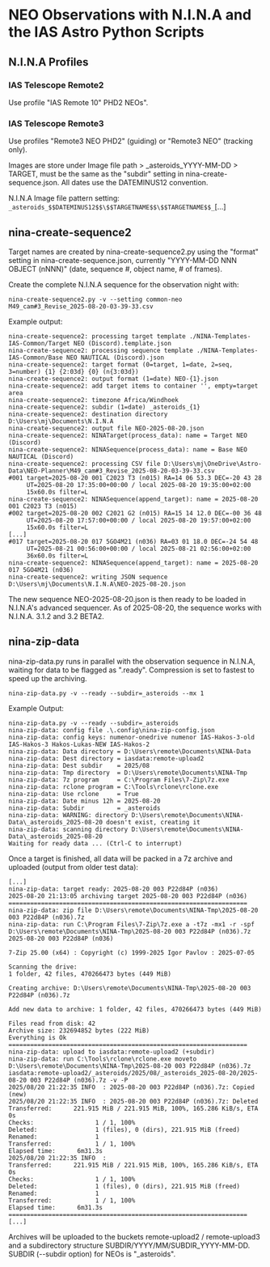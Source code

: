 # NEO Observations with N.I.N.A and the IAS Astro Python Scripts

## N.I.N.A Profiles

### IAS Telescope Remote2
Use profile "IAS Remote 10" PHD2 NEOs".

### IAS Telescope Remote3
Use profiles "Remote3 NEO PHD2" (guiding) or "Remote3 NEO" (tracking only).

Images are store under Image file path > _asteroids_YYYY-MM-DD > TARGET, must be the same as the "subdir" setting in nina-create-sequence.json. All dates use the DATEMINUS12 convention.

N.I.N.A Image file pattern setting: ```_asteroids_$$DATEMINUS12$$\$$TARGETNAME$$\$$TARGETNAME$$_```[...]


## nina-create-sequence2

Target names are created by nina-create-sequence2.py using the "format" setting in nina-create-sequence.json, currently "YYYY-MM-DD NNN OBJECT (nNNN)" (date, sequence #, object name, # of frames).

Create the complete N.I.N.A sequence for the observation night with:

```
nina-create-sequence2.py -v --setting common-neo M49_cam#3_Revise_2025-08-20-03-39-33.csv
```

Example output: 

```
nina-create-sequence2: processing target template ./NINA-Templates-IAS-Common/Target NEO (Discord).template.json
nina-create-sequence2: processing sequence template ./NINA-Templates-IAS-Common/Base NEO NAUTICAL (Discord).json
nina-create-sequence2: target format (0=target, 1=date, 2=seq, 3=number) {1} {2:03d} {0} (n{3:03d})
nina-create-sequence2: output format (1=date) NEO-{1}.json
nina-create-sequence2: add target items to container '', empty=target area
nina-create-sequence2: timezone Africa/Windhoek
nina-create-sequence2: subdir (1=date) _asteroids_{1}
nina-create-sequence2: destination directory D:\Users\mj\Documents\N.I.N.A
nina-create-sequence2: output file NEO-2025-08-20.json
nina-create-sequence2: NINATarget(process_data): name = Target NEO (Discord)
nina-create-sequence2: NINASequence(process_data): name = Base NEO NAUTICAL (Discord)
nina-create-sequence2: processing CSV file D:\Users\mj\OneDrive\Astro-Data\NEO-Planner\M49_cam#3_Revise_2025-08-20-03-39-33.csv
#001 target=2025-08-20 001 C2023 T3 (n015) RA=14 06 53.3 DEC=-20 43 28
     UT=2025-08-20 17:35:00+00:00 / local 2025-08-20 19:35:00+02:00   
     15x60.0s filter=L
nina-create-sequence2: NINASequence(append_target): name = 2025-08-20 001 C2023 T3 (n015)
#002 target=2025-08-20 002 C2021 G2 (n015) RA=15 14 12.0 DEC=-00 36 48
     UT=2025-08-20 17:57:00+00:00 / local 2025-08-20 19:57:00+02:00
     15x60.0s filter=L
[...]
#017 target=2025-08-20 017 5GO4M21 (n036) RA=03 01 18.0 DEC=-24 54 48
     UT=2025-08-21 00:56:00+00:00 / local 2025-08-21 02:56:00+02:00
     36x60.0s filter=L
nina-create-sequence2: NINASequence(append_target): name = 2025-08-20 017 5GO4M21 (n036)
nina-create-sequence2: writing JSON sequence D:\Users\mj\Documents\N.I.N.A\NEO-2025-08-20.json
```

The new sequence NEO-2025-08-20.json is then ready to be loaded in N.I.N.A's advanced sequencer.
As of 2025-08-20, the sequence works with N.I.N.A. 3.1.2 and 3.2 BETA2.


## nina-zip-data

nina-zip-data.py runs in parallel with the observation sequence in N.I.N.A, waiting for data to be flagged as ".ready". Compression is set to fastest to speed up the archiving.

```
nina-zip-data.py -v --ready --subdir=_asteroids --mx 1
```

Example Output:

```
nina-zip-data.py -v --ready --subdir=_asteroids
nina-zip-data: config file .\.config\nina-zip-config.json
nina-zip-data: config keys: numenor-onedrive numenor IAS-Hakos-3-old IAS-Hakos-3 Hakos-Lukas-NEW IAS-Hakos-2
nina-zip-data: Data directory = D:\Users\remote\Documents\NINA-Data
nina-zip-data: Dest directory = iasdata:remote-upload2
nina-zip-data: Dest subdir    = 2025/08
nina-zip-data: Tmp directory  = D:\Users\remote\Documents\NINA-Tmp
nina-zip-data: 7z program     = C:\Program Files\7-Zip\7z.exe
nina-zip-data: rclone program = C:\Tools\rclone\rclone.exe
nina-zip-data: Use rclone     = True
nina-zip-data: Date minus 12h = 2025-08-20
nina-zip-data: Subdir         = _asteroids
nina-zip-data: WARNING: directory D:\Users\remote\Documents\NINA-Data\_asteroids_2025-08-20 doesn't exist, creating it
nina-zip-data: scanning directory D:\Users\remote\Documents\NINA-Data\_asteroids_2025-08-20
Waiting for ready data ... (Ctrl-C to interrupt)
```

Once a target is finished, all data will be packed in a 7z archive and uploaded (output from older test data):

```
[...]
nina-zip-data: target ready: 2025-08-20 003 P22d84P (n036)
2025-08-20 21:13:05 archiving target 2025-08-20 003 P22d84P (n036)
==================================================================
nina-zip-data: zip file D:\Users\remote\Documents\NINA-Tmp\2025-08-20 003 P22d84P (n036).7z
nina-zip-data: run C:\Program Files\7-Zip\7z.exe a -t7z -mx1 -r -spf D:\Users\remote\Documents\NINA-Tmp\2025-08-20 003 P22d84P (n036).7z 2025-08-20 003 P22d84P (n036)

7-Zip 25.00 (x64) : Copyright (c) 1999-2025 Igor Pavlov : 2025-07-05

Scanning the drive:
1 folder, 42 files, 470266473 bytes (449 MiB)

Creating archive: D:\Users\remote\Documents\NINA-Tmp\2025-08-20 003 P22d84P (n036).7z

Add new data to archive: 1 folder, 42 files, 470266473 bytes (449 MiB)

Files read from disk: 42
Archive size: 232694852 bytes (222 MiB)
Everything is Ok
==================================================================
nina-zip-data: upload to iasdata:remote-upload2 (+subdir)
nina-zip-data: run C:\Tools\rclone\rclone.exe moveto D:\Users\remote\Documents\NINA-Tmp\2025-08-20 003 P22d84P (n036).7z iasdata:remote-upload2/_asteroids/2025/08/_asteroids_2025-08-20/2025-08-20 003 P22d84P (n036).7z -v -P
2025/08/20 21:22:35 INFO  : 2025-08-20 003 P22d84P (n036).7z: Copied (new)
2025/08/20 21:22:35 INFO  : 2025-08-20 003 P22d84P (n036).7z: Deleted
Transferred:      221.915 MiB / 221.915 MiB, 100%, 165.286 KiB/s, ETA 0s
Checks:                 1 / 1, 100%
Deleted:                1 (files), 0 (dirs), 221.915 MiB (freed)
Renamed:                1
Transferred:            1 / 1, 100%
Elapsed time:      6m31.3s
2025/08/20 21:22:35 INFO  :
Transferred:      221.915 MiB / 221.915 MiB, 100%, 165.286 KiB/s, ETA 0s
Checks:                 1 / 1, 100%
Deleted:                1 (files), 0 (dirs), 221.915 MiB (freed)
Renamed:                1
Transferred:            1 / 1, 100%
Elapsed time:      6m31.3s
==================================================================
[...]
```

Archives will be uploaded to the buckets remote-upload2 / remote-upload3 and a subdirectory structure SUBDIR/YYYY/MM/SUBDIR_YYYY-MM-DD. SUBDIR (--subdir option) for NEOs is "_asteroids".
